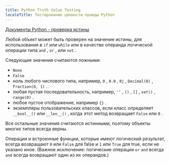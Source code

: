 ```yaml
---
title: Python Truth Value Testing
localeTitle: Тестирование ценности правды Python
---
```

[Документы Python - проверка истины](https://docs.python.org/3/library/stdtypes.html#truth-value-testing)

Любой объект может быть проверен на значение истины, для использования в `if` или `while` или в качестве операнда логической операции типа `and` , `or` , или `not` .

Следующие значения считаются ложными:

*   `None`
*   `False`
*   ноль любого числового типа, например, `0` , `0.0` , `0j` , `Decimal(0)` , `Fraction(0, 1)` .
*   любая пустая последовательность, например, `''` , `()` , `[]` , `set()` , `range(0)` .
*   любое пустое отображение, например `{}` .
*   экземпляры пользовательских классов, если класс определяет `__bool__()` или `__len__()` , когда этот метод возвращает `False` или `0` .

Все остальные значения считаются истинными, поэтому объекты многих типов всегда верны.

Операции и встроенные функции, которые имеют логический результат, всегда возвращают `0` или `False` для false и `1` или `True` для true, если не указано иное. (Важное исключение: логические операции `or` `and` всегда `and` всегда возвращают один из их операндов.)